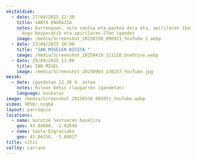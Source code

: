 ```yaml
---
ekitaldiak:
  - date: 27/04/2025 12:30
    title: SANTA ENGRAZIA
    notes: Aurtengoan, aste santua eta pazkoa dela eta, apirilaren 15ean ospatuko
      dugu bezperatik eta apirilaren 27an igandez
    image: /media/Screenshot_20250330_090921_YouTube-1.webp
  - date: 23/04/2025 10:00
    title: "SAN MIGELEN BISITA "
    image: /media/Screenshot_20250419_111110_OneDrive.webp
  - date: 29/09/2025 11:00
    title: SAN MIGEL
    image: /media/Screenshot_20250903_130257_YouTube.jpg
mezak:
  - date: igandetan 12.30 4. astea
    notes: Hilean behin (laugarren igandetan)
    language: euskaraz
image: /media/Screenshot_20250330_091051_YouTube.webp
video: XRSbr_nzqb4
layout: parroquia
locations:
  - name: Gurutze Santuaren baseliza
    geo: 43.04080, -1.92649
  - name: Santa Engraziako
    geo: 43.04156, -1.88827
title: uitzi
valley: Larraun
---
```

